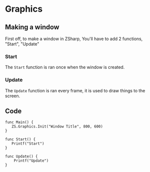 # Graphics

## Making a window

First off, to make a window in ZSharp, You'll have to add 2 functions, "Start", "Update"

### Start

The `Start` function is ran once when the window is created.

### Update

The `Update` function is ran every frame, it is used to draw things to the screen.

## Code

```
func Main() {
   ZS.Graphics.Init("Window Title", 800, 600)
}

func Start() {
   Printf("Start")
}

func Update() {
    Printf("Update")
}
```